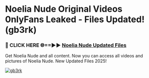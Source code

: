 # Noelia Nude Original Videos 0nlyFans Leaked - Files Updated! (gb3rk)

<h3>🔴 CLICK HERE 🌐==►► <a href="https://tinyurl.com/yrmya6cz" rel="nofollow">Noelia Nude Updated Files</a></h3>

Get Noelia Nude and all content. Now you can access all videos and pictures of Noelia Nude. New Updated Files 2025!

[![gb3rk](https://i.imgur.com/FMdXYCs.gif)](https://tinyurl.com/yrmya6cz)
